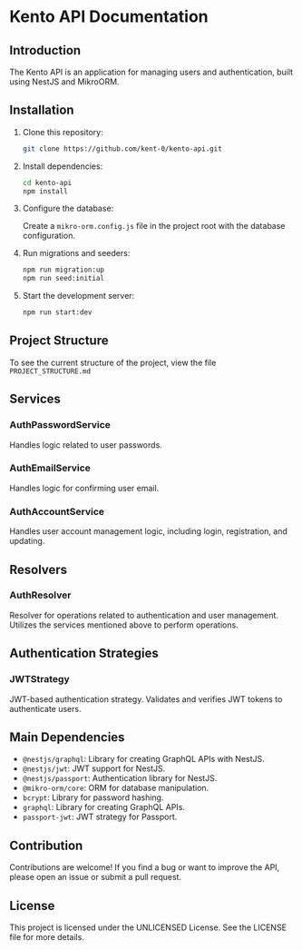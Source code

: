 # Kento API Documentation

## Introduction

The Kento API is an application for managing users and authentication, built using NestJS and MikroORM.

## Installation

1. Clone this repository:

   ```bash
   git clone https://github.com/kent-0/kento-api.git
   ```

2. Install dependencies:

   ```bash
   cd kento-api
   npm install
   ```

3. Configure the database:

   Create a `mikro-orm.config.js` file in the project root with the database configuration.

4. Run migrations and seeders:

   ```bash
   npm run migration:up
   npm run seed:initial
   ```

5. Start the development server:

   ```bash
   npm run start:dev
   ```

## Project Structure

To see the current structure of the project, view the file `PROJECT_STRUCTURE.md`

## Services

### AuthPasswordService

Handles logic related to user passwords.

### AuthEmailService

Handles logic for confirming user email.

### AuthAccountService

Handles user account management logic, including login, registration, and updating.

## Resolvers

### AuthResolver

Resolver for operations related to authentication and user management. Utilizes the services mentioned above to perform operations.

## Authentication Strategies

### JWTStrategy

JWT-based authentication strategy. Validates and verifies JWT tokens to authenticate users.

## Main Dependencies

- `@nestjs/graphql`: Library for creating GraphQL APIs with NestJS.
- `@nestjs/jwt`: JWT support for NestJS.
- `@nestjs/passport`: Authentication library for NestJS.
- `@mikro-orm/core`: ORM for database manipulation.
- `bcrypt`: Library for password hashing.
- `graphql`: Library for creating GraphQL APIs.
- `passport-jwt`: JWT strategy for Passport.

## Contribution

Contributions are welcome! If you find a bug or want to improve the API, please open an issue or submit a pull request.

## License

This project is licensed under the UNLICENSED License. See the LICENSE file for more details.
